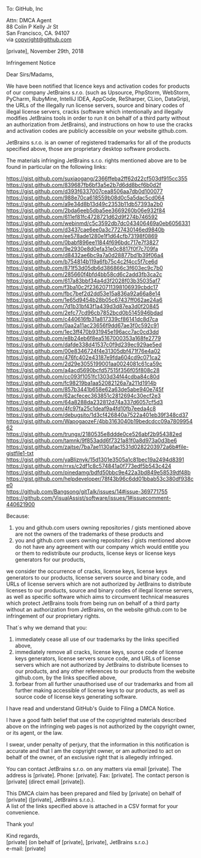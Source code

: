 To: GitHub, Inc  

Attn: DMCA Agent  
88 Colin P Kelly Jr St  
San Francisco, CA. 94107  
via copyright@github.com  

[private], November 29th, 2018  

Infringement Notice  

Dear Sirs/Madams,  

We have been notified that licence keys and activation codes for products of our company JetBrains
s.r.o. (such as
Upsource, PhpStorm, WebStorm, PyCharm, RubyMine, IntelliJ IDEA, AppCode, ReSharper, CLion,
DataGrip), the URLs of the illegally run license servers,
source and binary codes of illegal license servers, cracks (software which intentionally and
illegally modifies JetBrains tools in order to run it on behalf of a third party without an
authorization from JetBrains), and instructions on how to use the cracks and activation codes are
publicly accessible on your website github.com.  

JetBrains s.r.o. is an owner of registered trademarks for all of the products specified above, those
are proprietary desktop software products.  

The materials infringing JetBrains s.r.o. rights mentioned above are to be found in particular on
the following links:  

https://gist.github.com/suxiaogang/2366ffeba2ff62d22cf503df915cc355  
https://gist.github.com/839687fb6bf3a5e2b7d6dd8bcf6b0d2f  
https://gist.github.com/d393f6337007cea8506aa7db0d100077  
https://gist.github.com/988e70ca618559b08d0c5a5dac5cd064  
https://gist.github.com/a9e34d8b13d49c2353b11db57393a2b0  
https://gist.github.com/2bda6eeb5dba5ee3669260b06e932f84  
https://gist.github.com/611ef81fc4728721d62d9f274b746592  
https://gist.github.com/webinmd/c5c3592db7dc043406469a0eb6056331  
https://gist.github.com/d3437cae6ee0a3c7727430146ed9840b  
https://gist.github.com/ee578ade1280e1f1d64cfb73198f0869  
https://gist.github.com/0babf896ee11844f696bdc717e7f3827  
https://gist.github.com/9e2930e8d0efa31e0c8817f0f7c709fa  
https://gist.github.com/d8432ae6bc9a7a0d28877bd1b39f06a4  
https://gist.github.com/b754814b119a6fb75c4c2f4cc5f7ce6d  
https://gist.github.com/871f53d05db6d386866c3f603ec9c7b0  
https://gist.github.com/285660f4bfd4bb58cd6c2add3fb3ca2c  
https://gist.github.com/617a83bbf34a4d3f2028f03b35035af7  
https://gist.github.com/f3ba10c2f23620711398106939cbdc17  
https://gist.github.com/fbc7bef2d2dd53e15a836a92a66a8e14  
https://gist.github.com/1e65d9454b28b05c67437ff062ae24a6  
https://gist.github.com/7d1b31bf43f1a439d3d87ea3d0f20845  
https://gist.github.com/2efc77cd96cb7852bcd0b5145946bdad  
https://gist.github.com/c440616fb31a817339cf86141dc8d7ca  
https://gist.github.com/0aa2a11ac23656f9dd67ae3f0c592c91  
https://gist.github.com/1ec3ff470b931945e196acc7ac0cd3dd  
https://gist.github.com/e8b24eb6f8ea5167000353a168fe2779  
https://gist.github.com/dafde338d41537c0f9d239ec929ae5ed  
https://gist.github.com/00e8346724f4e31305dbf471f76e4a02  
https://gist.github.com/476fc402e43187e9fda604cd9c071ca2  
https://gist.github.com/2d29e3055199001aa0024081c61ca59c  
https://gist.github.com/a4acd5690bcfd57515f356f05f808c28  
https://gist.github.com/cc093f1051fc1303d34f44cdba84c80d  
https://gist.github.com/fc98219ba1aa52082126a7a211d1914b  
https://gist.github.com/857b3441b658e62a63de5abe940e745f  
https://gist.github.com/62acfecec363851c2812694c30ecf2e3  
https://gist.github.com/64a8288da232812d74a337d6057cf5d3  
https://gist.github.com/4fc97fa25c1deaf9a4fd10fb7eeda4c8  
https://gist.github.com/debugsito/1d3cf426840a7522a401eb39f348cd37  
https://gist.github.com/WapogaozeF/4bb3163040b19bedcdcc09a780995462  
https://gist.github.com/trungx/2180535e8ddde0ce526abf2b954382ed  
https://gist.github.com/tamnk/9f853add6f7321a81f0a8d973a0d3be6  
https://gist.github.com/zajtse/7ba7ae1130afac1531d0282203972a6b#file-gistfile1-txt  
https://gist.github.com/yaBliznyk/15d1301e3505a1c81bec19a2494d8391  
https://gist.github.com/rrxs/c2df1c8c574841a0f773edf5b543c424  
https://gist.github.com/pinedamg/bdfd50bbc9e422a3bd849e58539df48b  
https://gist.github.com/helpdeveloper/78f43b96c6dd01bbab53c380df938ce0  
https://github.com/Bangsong/gitTalk/issues/14#issue-369771755  
https://github.com/VisualAssist/software/issues/1#issuecomment-440621900  

Because:
1) you and github.com users owning repositories / gists mentioned above are not the owners of the
trademarks of these products and
2) you and github.com users owning repositories / gists mentioned above do not have any agreement
with our company which would entitle you or them to redistribute our products, license keys or
license keys generators for our products,

we consider the occurrence of cracks, license keys, license keys generators to our products, license
servers
source and binary code, and URLs of license servers which are not authorized by JetBrains to distribute
licenses to our products, source and binary codes of illegal license servers, as well as specific
software which aims to circumvent technical measures which protect JetBrains tools from being run on
behalf of a third party without an authorization from JetBrains, on the website github.com to be
infringement of our proprietary rights.

That´s why we demand that you:
1) immediately cease all use of our trademarks by the links specified above,
2) immediately remove all cracks, license keys, source code of license keys generators, license servers
source code, and URLs of license servers which are not authorized by JetBrains to distribute
licenses to our products, and any other references to our products from the website github.com, by
the links specified above,
3) forbear from all further unauthorised use of our trademarks and from all further making
accessible of license keys to our products, as well as source code of license keys generating software.

I have read and understand GitHub's Guide to Filing a DMCA Notice.

I have a good faith belief that use of the copyrighted materials described above on the infringing
web pages is not authorized by the copyright owner, or its agent, or the law.  

I swear, under penalty of perjury, that the information in this notification is accurate and that I
am the copyright owner, or am authorized to act on behalf of the owner, of an exclusive right that
is allegedly infringed.  

You can contact JetBrains s.r.o. on any matters via email [private]. The address is [private]. Phone: [private]. Fax: [private]. The contact person is [private] (direct email
[private]).  

This DMCA claim has been prepared and filed by [private] on behalf of [private]
([private], JetBrains s.r.o.).  
A list of the links specified above is attached in a CSV format for your convenience.  

Thank you!    

Kind regards,  
[private] (on behalf of [private], [private], JetBrains s.r.o.)    
e-mail: [private]  
